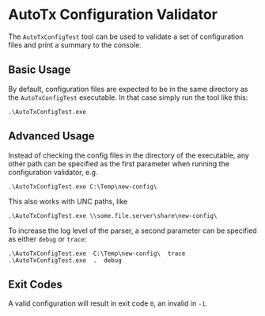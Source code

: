 # AutoTx Configuration Validator

The `AutoTxConfigTest` tool can be used to validate a set of configuration files
and print a summary to the console.

## Basic Usage

By default, configuration files are expected to be in the same directory as the
`AutoTxConfigTest` executable. In that case simply run the tool like this:

```
.\AutoTxConfigTest.exe
```

## Advanced Usage

Instead of checking the config files in the directory of the executable, any
other path can be specified as the first parameter when running the
configuration validator, e.g.

```
.\AutoTxConfigTest.exe C:\Temp\new-config\
```

This also works with UNC paths, like

```
.\AutoTxConfigTest.exe \\some.file.server\share\new-config\
```

To increase the log level of the parser, a second parameter can be specified as
either `debug` or `trace`:

```
.\AutoTxConfigTest.exe  C:\Temp\new-config\  trace
.\AutoTxConfigTest.exe  .  debug
```

## Exit Codes

A valid configuration will result in exit code `0`, an invalid in `-1`.
